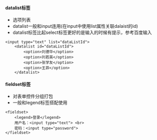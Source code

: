 #### datalist标签
- 选项列表
- datalist一般和input连用(在input中使用list属性关联dalaist的id)
- datalist标签比起select标签更好的是输入的时候有提示，参考百度输入

```
<input type="text" list="dataListId">
    <datalist id="dataListId">
        <option>刘德华</option>
        <option>刘若英</option>
        <option>张学友</option>
        <option>王菲</option>
    </datalist>
```
#### fieldset标签
- 对表单控件分组打包
- 一般和legend标签搭配使用

```
<fieldset>
    <legend>登录</legend>
    用户名：<input type="text"> <br>
    密码：<input type="password">
</fieldset>
```

